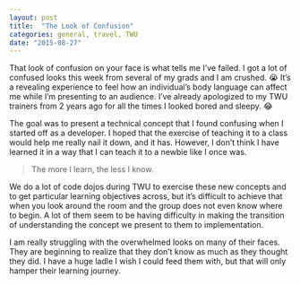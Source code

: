```yaml
---
layout: post
title:  "The Look of Confusion"
categories: general, travel, TWU
date: "2015-08-27"
---
```

That look of confusion on your face is what tells me I’ve failed.
I got a lot of confused looks this week from several of my grads and I am crushed. :sob:
It’s a revealing experience to feel how an individual’s body language can affect me while I’m presenting to an audience. I’ve already apologized to my TWU trainers from 2 years ago for all the times I looked bored and sleepy. :joy:

The goal was to present a technical concept that I found confusing when I started off as a
developer. I hoped that the exercise of teaching it to a class would help me really nail it
down, and it has. However, I don’t think I have learned it in a way that I can teach it to a
newbie like I once was. 

> The more I learn, the less I know.

We do a lot of code dojos during TWU to exercise these new concepts and to get particular
learning objectives across, but it’s difficult to achieve that when you look around the room
and the group does not even know where to begin. A lot of them seem to be having difficulty in
making the transition of understanding the concept we present to them to implementation.

I am really struggling with the overwhelmed looks on many of their faces. They are 
beginning to realize that they don’t know as much as they thought they did. I have a huge
ladle I wish I could feed them with, but that will only hamper their learning journey.

